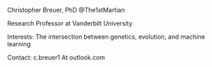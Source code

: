 Christopher Breuer, PhD @The1stMartian

Research Professor at Vanderbilt University

Interests: The intersection between genetics, evolution, and machine learning

Contact: c.breuer1 At outlook.com
